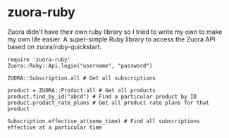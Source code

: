 zuora-ruby
==========

Zuora didn't have their own ruby library so I tried to write my own to make my own life easier.
A super-simple Ruby library to access the Zuora API based on zuora/ruby-quickstart.

    require 'zuora-ruby'
    Zuora::Ruby::Api.login("username", "password")
    
    ZUORA::Subscription.all # Get all subscriptions

    product = ZUORA::Product.all # Get all products
    product.find_by_id("abcd") # Find a particular product by ID
    product.product_rate_plans # Get all product rate plans for that product

    Subscription.effective_at(some_time) # Find all subscriptions effective at a particular time

